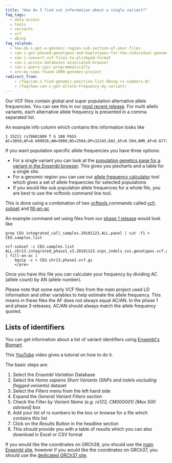 ```yaml
---
title: "How do I find out information about a single variant?"
faq_tags:
  - data-access
  - tools
  - variants
  - vcf
  - dbsnp
faq_related:
  - how-do-i-get-a-genomic-region-sub-section-of-your-files
  - can-i-get-phased-genotypes-and-haplotypes-for-the-individual-genomes
  - can-i-convert-vcf-files-to-plinkped-format
  - can-i-access-databases-associated-browser
  - can-i-query-igsr-programmatically
  - are-my-snps-found-1000-genomes-project
redirect_from:
    - /faq/can-i-find-genomic-position-list-dbsnp-rs-numbers-0/
    - /faq/how-can-i-get-allele-frequency-my-variant/
---
```


Our VCF files contain global and super population alternative allele frequencies. You can see this in our [most recent release](ftp://ftp.1000genomes.ebi.ac.uk/vol1/ftp/release/20130502/). For multi allelic variants, each alternative allele frequency is presented in a comma separated list.

An example info column which contains this information looks like

    1 15211 rs78601809 T G 100 PASS AC=3050;AF=0.609026;AN=5008;NS=2504;DP=32245;EAS_AF=0.504;AMR_AF=0.6772;AFR_AF=0.5371;EUR_AF=0.7316;SAS_AF=0.6401;AA=t|||;VT=SNP

If you want population specific allele frequencies you have three options:
* For a single variant you can look at the [population genetics page for a variant in the Ensembl browser](http://www.ensembl.org/Homo_sapiens/Variation/Population?db=core;r=6:73415665-73416665;v=rs311685;vdb=variation;vf=167346058). This gives you piecharts and a table for a single site.
* For a genomic region you can use our [allele frequency calculator](http://grch37.ensembl.org/Homo_sapiens/Tools/AlleleFrequency) tool which gives a set of allele frequencies for selected populations
* If you would like sub population allele frequences for a whole file, you are best to use the vcftools command line tool.

This is done using a combination of two [vcftools ](http://vcftools.sourceforge.net/) commands called [vcf-subset](http://vcftools.sourceforge.net/perl_module.html#vcf-subset) and [fill-an-ac](http://vcftools.sourceforge.net/perl_module.html#fill-an-ac)

An example command set using files from our [phase 1 release](http://ftp.1000genomes.ebi.ac.uk/vol1/ftp/phase1/analysis_results/integrated_call_sets/) would look like 

    grep CEU integrated_call_samples.20101123.ALL.panel | cut -f1 > CEU.samples.list

    vcf-subset -c CEU.samples.list ALL.chr13.integrated_phase1_v3.20101123.snps_indels_svs.genotypes.vcf.gz | fill-an-ac |
        bgzip -c > CEU.chr13.phase1.vcf.gz
        </pre>

Once you have this file you can calculate your frequency by dividing AC (allele count) by AN (allele number). 

Please note that some early VCF files from the main project used LD information and other variables to help estimate the allele frequency. This means in these files the AF does not always equal AC/AN. In the phase 1 and phase 3 releases, AC/AN should always match the allele frequency quoted.

## Lists of identifiers

You can get information about a list of variant identifiers using [Ensembl's Biomart](http://www.ensembl.org/biomart/martview).

This [YouTube](https://www.youtube.com/watch?v=QvGT2G0-hYA) video gives a tutorial on how to do it.

The basic steps are:

1.  Select the *Ensembl Variation* Database
2.  Select the *Homo sapiens Short Variants (SNPs and indels excluding flagged variants)* dataset
3.  Select the *Filters* menu from the left hand side
4.  Expand the *General Variant Filters* section
5.  Check the *Filter by Variant Name (e.g. rs123, CM000001) [Max 500 advised]* box
6.  Add your list of rs numbers to the box or browse for a file which contains this list
7.  Click on the *Results* Button in the headline section
8.  This should provide you with a table of results which you can also download in Excel or CSV format

If you would like the coordinates on GRCh38, you should use the [main Ensembl site](http://www.ensembl.org/biomart/martview/), however if you would like the coordinates on GRCh37, you should use the [dedicated GRCh37 site](http://grch37.ensembl.org/biomart/martview).
